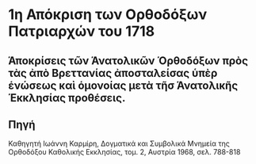 # 1η Απόκριση των Ορθοδόξων Πατριαρχών του 1718

## Άποκρίσεις τῶν Άνατολικῶν Όρθοδόξων πρὸς τὰς ἀπὸ Βρεττανίας ἀποσταλείσας ὑπὲρ ἑνώσεως καὶ ὁμονοίας μετὰ τῆσ Άνατολικῆς Έκκλησίας προθέσεις.

## Πηγή

Καθηγητή Ιωάννη Καρμίρη, Δογματικά και Συμβολικά Μνημεία της Ορθοδόξου Καθολικής Εκκλησίας, τομ. 2, Αυστρία 1968, σελ. 788-818



